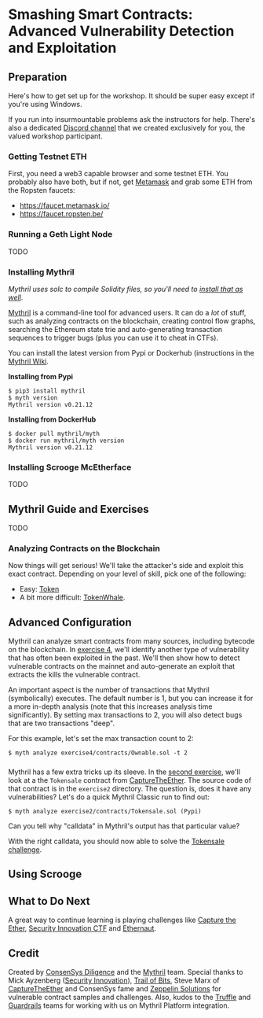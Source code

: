 # Smashing Smart Contracts: Advanced Vulnerability Detection and Exploitation

## Preparation

Here's how to get set up for the workshop. It should be super easy except if you're using Windows.

If you run into insurmountable problems ask the instructors for help. There's also a dedicated [Discord channel](https://discord.gg/kGDd8FP) that we created exclusively for you, the valued workshop participant.

### Getting Testnet ETH

First, you need a web3 capable browser and some testnet ETH. You probably also have both, but if not, get [Metamask](https://metamask.io) and grab some ETH from the Ropsten faucets:

- https://faucet.metamask.io/
- https://faucet.ropsten.be/

### Running a Geth Light Node

TODO

### Installing Mythril

_Mythril uses solc to compile Solidity files, so you'll need to [install that as well](https://solidity.readthedocs.io/en/latest/installing-solidity.html#binary-packages)_.

[Mythril](https://github.com/ConsenSys/mythril-classic) is a command-line tool for advanced users. It can do a *lot* of stuff, such as analyzing contracts on the blockchain, creating control flow graphs, searching the Ethereum state trie and auto-generating transaction sequences to trigger bugs (plus you can use it to cheat in CTFs).

You can install the latest version from Pypi or Dockerhub (instructions in the [Mythril Wiki](https://github.com/ConsenSys/mythril-classic/wiki/Installation-and-Setup).

**Installing from Pypi**

```
$ pip3 install mythril
$ myth version
Mythril version v0.21.12
```

**Installing from DockerHub**

```
$ docker pull mythril/myth
$ docker run mythril/myth version
Mythril version v0.21.12
```

### Installing Scrooge McEtherface

TODO

## Mythril Guide and Exercises

TODO

### Analyzing Contracts on the Blockchain

Now things will get serious! We'll take the attacker's side and exploit this exact contract. Depending on your level of skill, pick one of the following:

- Easy: [Token](https://ethernaut.zeppelin.solutions/level/0x6545df87f57d21cb096a0bfcc53a70464d062512)
- A bit more difficult: [TokenWhale](https://capturetheether.com/challenges/math/token-whale/).

## Advanced Configuration

Mythril can analyze smart contracts from many sources, including bytecode on the blockchain. In [exercise 4](https://github.com/ConsenSys/devcon4-playground/tree/master/exercise4), we'll identify another type of vulnerability that has often been exploited in the past. We'll then show how to detect vulnerable contracts on the mainnet and auto-generate an exploit that extracts the kills the vulnerable contract.

An important aspect is the number of transactions that Mythril (symbolically) executes. The default number is 1, but you can increase it for a more in-depth analysis (note that this increases analysis time significantly). By setting max transactions to 2, you will also detect bugs that are two transactions "deep".

For this example, let's set the max transaction count to 2:

```
$ myth analyze exercise4/contracts/Ownable.sol -t 2
```

### 

Mythril has a few extra tricks up its sleeve. In the [second exercise](https://github.com/ConsenSys/devcon4-playground/tree/master/exercise2), we'll look at a the `Tokensale` contract from [CaptureTheEther](https://capturetheether.com/challenges/math/token-sale/). The source code of that contract is in the `exercise2` directory. The question is, does it have any vulnerabilities? Let's do a quick Mythril Classic run to find out:

```
$ myth analyze exercise2/contracts/Tokensale.sol (Pypi)
```

Can you tell why "calldata" in Mythril's output has that particular value?

With the right calldata, you should now able to solve the [Tokensale challenge](https://capturetheether.com/challenges/math/token-sale/).

## Using Scrooge




## What to Do Next

A great way to continue learning is playing challenges like [Capture the Ether](https://capturetheether.com), [Security Innovation CTF](https://blockchain-ctf.securityinnovation.com) and [Ethernaut](https://ethernaut.zeppelin.solutions).

## Credit

Created by [ConsenSys Diligence](https://consensys.net/diligence/) and the [Mythril](https://mythril.ai) team. Special thanks to Mick Ayzenberg ([Security Innovation](https://www.securityinnovation.com)), [Trail of Bits](https://www.trailofbits.com), Steve Marx of [CaptureTheEther](https://capturetheether.com) and ConsenSys fame and [Zeppelin Solutions](https://zeppelin.solutions) for vulnerable contract samples and challenges. Also, kudos to the [Truffle](https://truffleframework.com) and [Guardrails](https://www.guardrails.io) teams for working with us on Mythril Platform integration.
